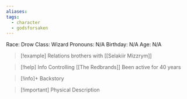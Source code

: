 ```yaml
---
aliases: 
tags:
  - character
  - godsforsaken
---
```

Race: Drow
Class: Wizard
Pronouns: N/A
Birthday: N/A
Age: N/A

>[!example] Relations
> brothers with [[Selakiir Mizzrym]]

>[!help] Info
> Controlling [[The Redbrands]]
> Been active for 40 years
>

>[!info]+ Backstory
>

>[!important] Physical Description